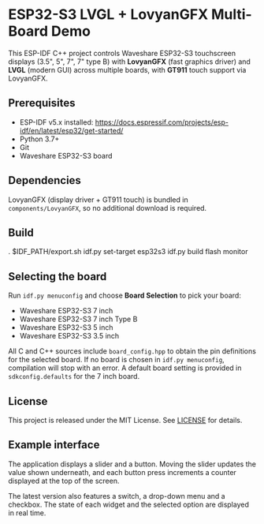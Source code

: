 # ESP32-S3 LVGL + LovyanGFX Multi-Board Demo

This ESP-IDF C++ project controls Waveshare ESP32-S3 touchscreen displays (3.5", 5", 7", 7" type B) with **LovyanGFX** (fast graphics driver) and **LVGL** (modern GUI) across multiple boards, with **GT911** touch support via LovyanGFX.

## Prerequisites

- ESP-IDF v5.x installed: https://docs.espressif.com/projects/esp-idf/en/latest/esp32/get-started/
- Python 3.7+
- Git
- Waveshare ESP32-S3 board

## Dependencies

LovyanGFX (display driver + GT911 touch) is bundled in
`components/LovyanGFX`, so no additional download is required.

## Build

. $IDF_PATH/export.sh
idf.py set-target esp32s3
idf.py build flash monitor

## Selecting the board

Run `idf.py menuconfig` and choose **Board Selection** to pick your board:
- Waveshare ESP32-S3 7 inch
- Waveshare ESP32-S3 7 inch Type B
- Waveshare ESP32-S3 5 inch
- Waveshare ESP32-S3 3.5 inch

All C and C++ sources include `board_config.hpp` to obtain the pin definitions for the selected board.
If no board is chosen in `idf.py menuconfig`, compilation will stop with an error. A default board setting is provided in `sdkconfig.defaults` for the 7 inch board.

## License

This project is released under the MIT License. See [LICENSE](LICENSE) for details.

## Example interface

The application displays a slider and a button. Moving the slider updates the value shown underneath, and each button press increments a counter displayed at the top of the screen.

The latest version also features a switch, a drop-down menu and a checkbox.
The state of each widget and the selected option are displayed in real time.
